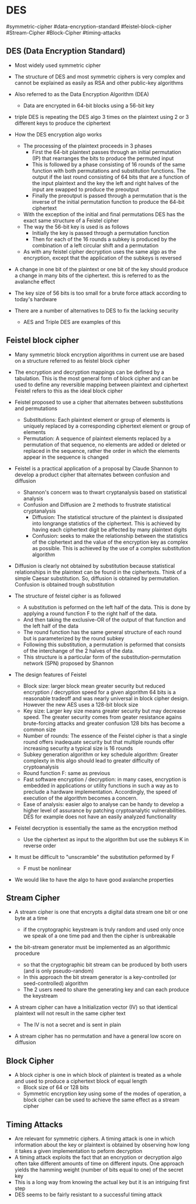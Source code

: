 # DES
#symmetric-cipher
#data-encryption-standard
#feistel-block-cipher
#Stream-Cipher 
#Block-Cipher 
#timing-attacks

## DES (Data Encryption Standard)
- Most widely used symmetric cipher

- The structure of DES and most symmetric ciphers is very complex and cannot be explained as easily as RSA and other public-key algorithms
- Also referred to as the Data Encryption Algorithm (DEA)
	- Data are encrypted in 64-bit blocks using a 56-bit key
- triple DES is repeating the DES algo 3 times on the plaintext using 2 or 3 different keys to produce the ciphertext

- How the DES encryption algo works
	- The processing of the plaintext proceeds in 3 phases
		- First the 64-bit plaintext passes through an initial permutation (IP) that rearranges the bits to produce the permuted input
		- This is followed by a phase consisting of 16 rounds of the same function with both permutations and substitution functions. The output if the last round consisting of 64 bits that are a function of the input plaintext and the key the left and right halves of the input are swapped to produce the preoutput
		- Finally the preoutput is passed through a permutation that is the inverse of the initial permutation function to produce the 64-bit ciphertext
	- With the exception of the initial and final permutations DES has the exact same structure of a Feistel cipher
	- The way the 56-bit key is used is as follows
		- Initially the key is passed through a permutation function
		- Then for each of the 16 rounds a subkey is produced by the combination of a left circular shift and a permutation
	- As with any feistel cipher decryption uses the same algo as the encryption, except that the application of the subkeys is reversed

- A change in one bit of the plaintext or one bit of the key should produce a change in many bits of the ciphertext. this is referred to as the avalanche effect

- The key size of 56 bits is too small for a brute force attack according to today's hardware

- There are a number of alternatives to DES to fix the lacking security 
	- AES and Triple DES are examples of this 

## Feistel block cipher
- Many symmetric block encryption algorithms in current use are based on a structure referred to as feistel block cipher

- The encryption and decryption mappings can be defined by a tabulation. This is the most general form of block cipher and can be used to define any reversible mapping between plaintext and ciphertext Feistel refers to this as the ideal block cipher

- Feistel proposed to use a cipher that alternates between substitutions and permutations
	- Substitutions: Each plaintext element or group of elements is uniquely replaced by a corresponding ciphertext element or group of elements
	- Permutation: A sequence of plaintext elements replaced by a permutation of that sequence, no elements are added or deleted or replaced in the sequence, rather the order in which the elements appear in the sequence is changed

- Feistel is a practical application of a proposal by Claude Shannon to develop a product cipher that alternates between confusion and diffusion
	- Shannon's concern was to thwart cryptanalysis based on statistical analysis
	- Confusion and Diffusion are 2 methods to frustrate statistical cryptanalysis
		- Diffusion: The statistical structure of the plaintext is dissipated into longrange statistics of the ciphertext. This is achieved by having each ciphertext digit be affected by many plaintext digits
		- Confusion: seeks to make the relationship between the statistics of the ciphertext and the value of the encryption key as complex as possible. This is achieved by the use of a complex substitution algorithm

- Diffusion is clearly not obtained by substitution because statistical relationships in the plaintext can be found in the ciphertexts. Think of a simple Caesar substitution. So, diffusion is obtained by permutation. Confusion is obtained trough substitution

- The structure of feistel cipher is as followed
	- A substitution is peformed on the left half of the data. This is done by applying a round function F to the right half of the data.
	- And then taking the exclusive-OR of the output of that function and the left half of the data
	- The round function has the same general structure of each round but is parameterized by the round subkey
	- Following this substitution, a permutation is peformed that consists of the interchange of the 2 halves of the data.
	- This structure is a particular form of the substitution-permutation network (SPN) proposed by Shannon

- The design features of Feistel
	- Block size: larger block mean greater security but reduced encryption / decryption speed for a given algorithm 64 bits is a reasonable tradeoff and was nearly universal in block cipher design. However the new AES uses a 128-bit block size
	- Key size: Larger key size means greater security but may decrease speed. The greater security comes from geater resistance agains brute-forcing attacks and greater confusion 128 bits has become a common size
	- Number of rounds: The essence of the Feistel cipher is that a single round offers inadequate security but that multiple rounds offer increasing security a typical size is 16 rounds
	- Subkey generation algorithm or key schedule algorithm: Greater complexty in this algo should lead to greater difficulty of cryptoanalysis
	- Round function F: same as previous
	- Fast software encryption / decryption: in many cases, encryption is embedded in applications or utility functions in such a way as to preclude a hardware implementation. Accordingly, the speed of execution of the algorithm becomes a concern.
	- Ease of analysis: easier algo to analyse can be handy to develop a higher level of assurance by patching cryptoanalytic vulnerabilities. DES for example does not have an easily analyzed functionality

- Feistel decryption is essentially the same as the encryption method
	- Use the ciphertext as input to the algorithm but use the subkeys K in reverse order

- It must be difficult to "unscramble" the substitution peformed by F
	- F must be nonlinear
- We would like to have the algo to have good avalanche properties

## Stream Cipher
- A stream cipher is one that encrypts a digital data stream one bit or one byte at a time
	- if the cryptographic keystream is truly random and used only once we speak of a one time pad and then the cipher is unbreakable

- the bit-stream generator must be implemented as an algorithmic procedure
	- so that the cryptographic bit stream can be produced by both users (and is only pseudo-random)
	- In this approach the bit stream generator is a key-controlled (or seed-controlled) algorithm
	- The 2 users need to share the generating key and can each produce the keystream

- A stream cipher can have a Initialization vector (IV) so that identical plaintext will not result in the same cipher text
	- The IV is not a secret and is sent in plain

- A stream cipher has no permutation and have a general low score on diffusion

## Block Cipher
- A block cipher is one in which block of plaintext is treated as a whole and used to produce a ciphertext block of equal length
	- Block size of 64 or 128 bits
	- Symmetric encryption key using some of the modes of operation, a block cipher can be used to achieve the same effect as a stream cipher

## Timing Attacks
- Are relevant for symmetric ciphers. A timing attack is one in which information about the key or plaintext is obtained by observing how long it takes a given implementation to peform decryption
- A timing attack exploits the fact that an encryption or decryption algo often take different amounts of time on different inputs. One approach yields the hamming weight (number of bits equal to one) of the secret key
- This is a long way from knowing the actual key but it is an intriguing first step
- DES seems to be fairly resistant to a successful timing attack